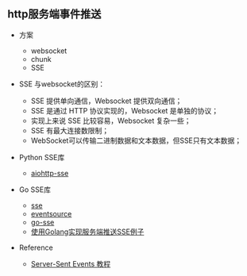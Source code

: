 ## http服务端事件推送

* 方案
    - websocket
    - chunk
    - SSE

* SSE 与websocket的区别：
    - SSE 提供单向通信，Websocket 提供双向通信；
    - SSE 是通过 HTTP 协议实现的，Websocket 是单独的协议；
    - 实现上来说 SSE 比较容易，Websocket 复杂一些；
    - SSE 有最大连接数限制；
    - WebSocket可以传输二进制数据和文本数据，但SSE只有文本数据；

* Python SSE库
    - [aiohttp-sse](https://github.com/aio-libs/aiohttp-sse)

* Go SSE库
    - [sse](https://github.com/r3labs/sse)
    - [eventsource](https://github.com/antage/eventsource)
    - [go-sse](https://github.com/alexandrevicenzi/go-sse)
    - [使用Golang实现服务端推送SSE例子](https://github.com/JasonkayZK/go-learn/tree/sse)

* Reference
    - [Server-Sent Events 教程](https://www.ruanyifeng.com/blog/2017/05/server-sent_events.html)

